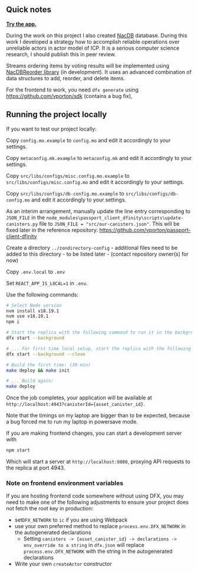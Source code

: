 ## Quick notes

**[Try the app.](https://zoncircle.com)**

During the work on this project I also created [NacDB](https://github.com/vporton/NacDB) database.
During this work I developed a strategy how to accomplish reliable operations over unreliable actors
in actor model of ICP. It is a serious computer science research, I should publish this in peer review.

Streams ordering items by voting results will be implemented using
[NacDBReorder library](https://github.com/vporton/NacDBReorder) (in development).
It uses an advanced combination of data structures to add, reorder, and delete items.

For the frontend to work, you need `dfx generate` using https://github.com/vporton/sdk (contains a bug fix),

## Running the project locally

If you want to test our project locally:

Copy `config.mo.example` to `config.mo` and edit it accordingly to your settings.

Copy `metaconfig.mk.example` to `metaconfig.mk` and edit it accordingly to your settings.

Copy `src/libs/configs/misc.config.mo.example` to `src/libs/configs/misc.config.mo` and edit it accordingly to your settings.

Copy `src/libs/configs/db-config.mo.example` to `src/libs/configs/db-config.mo` and edit it accordingly to your settings.

As an interim arrangement, manually update the line entry corresponding to `JSON_FILE` in the `node_modules\passport_client_dfinity\scripts\update-canisters.py` file to `JSON_FILE = "src/our-canisters.json"`. This will be fixed later in the reference repository: https://github.com/vporton/passport-client-dfinity

Create a directory  `../zondirectory-config` - additional files need to be added to this directory - to be listed later - (contact repository owner(s) for now)

Copy `.env.local` to `.env`

Set `REACT_APP_IS_LOCAL=1` in `.env`.

Use the following commands:

```bash
# Select Node version
nvm install v18.19.1
nvm use v18.19.1
npm i

# Start the replica with the following command to run it in the background
dfx start --background

# ... For first time local setup, start the replica with the following command to run it in the background with a clean setup
dfx start --background --clean

# Build the first time: (30 min)
make deploy && make init

# ... Build again:
make deploy

```

Once the job completes, your application will be available at `http://localhost:4943?canisterId={asset_canister_id}`.

Note that the timings on my laptop are bigger than to be expected, because a bug forced me to run my laptop in powersave mode.

If you are making frontend changes, you can start a development server with

```bash
npm start
```

Which will start a server at `http://localhost:8080`, proxying API requests to the replica at port 4943.

### Note on frontend environment variables

If you are hosting frontend code somewhere without using DFX, you may need to make one of the following adjustments to ensure your project does not fetch the root key in production:

- set`DFX_NETWORK` to `ic` if you are using Webpack
- use your own preferred method to replace `process.env.DFX_NETWORK` in the autogenerated declarations
  - Setting `canisters -> {asset_canister_id} -> declarations -> env_override to a string` in `dfx.json` will replace `process.env.DFX_NETWORK` with the string in the autogenerated declarations
- Write your own `createActor` constructor
